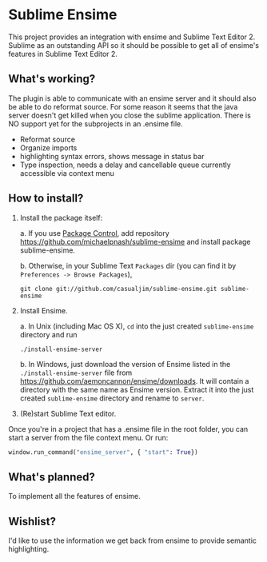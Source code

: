 # Sublime Ensime

This project provides an integration with ensime and Sublime Text Editor 2.
Sublime as an outstanding API so it should be possible to get all of ensime's features in Sublime Text Editor 2.

## What's working?
The plugin is able to communicate with an ensime server and it should also be able to do reformat source. 
For some reason it seems that the java server doesn't get killed when you close the sublime application.
There is NO support yet for the subprojects in an .ensime file.

  * Reformat source
  * Organize imports
  * highlighting syntax errors, shows message in status bar
  * Type inspection, needs a delay and cancellable queue currently accessible via context menu
  

## How to install?

1. Install the package itself:

    a. If you use [Package Control](http://wbond.net/sublime_packages/package_control), 
    add repository https://github.com/michaelpnash/sublime-ensime and install package sublime-ensime.
    
    b. Otherwise, in your Sublime Text `Packages` dir (you can find it by `Preferences -> Browse Packages`),

    ```
    git clone git://github.com/casualjim/sublime-ensime.git sublime-ensime
    ```
    
2. Install Ensime.

    a. In Unix (including Mac OS X), `cd` into the just created `sublime-ensime` directory and run
    ```
    ./install-ensime-server
    ```

    b. In Windows, just download the version of Ensime listed in the `./install-ensime-server` file
    from https://github.com/aemoncannon/ensime/downloads. It will contain a directory with the same 
    name as Ensime version. Extract it into the just created `sublime-ensime` directory and rename
    to `server`.

3. (Re)start Sublime Text editor.

Once you're in a project that has a .ensime file in the root folder, you can start a server from the file context menu. Or run:

```python
window.run_command("ensime_server", { "start": True})
```

## What's planned?
To implement all the features of ensime.

## Wishlist?
I'd like to use the information we get back from ensime to provide semantic highlighting.
